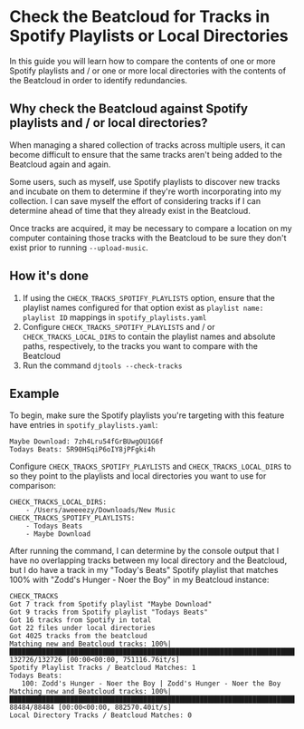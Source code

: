 # Check the Beatcloud for Tracks in Spotify Playlists or Local Directories

In this guide you will learn how to compare the contents of one or more Spotify playlists and / or one or more local directories with the contents of the Beatcloud in order to identify redundancies.

## Why check the Beatcloud against Spotify playlists and / or local directories?
When managing a shared collection of tracks across multiple users, it can become difficult to ensure that the same tracks aren't being added to the Beatcloud again and again.

Some users, such as myself, use Spotify playlists to discover new tracks and incubate on them to determine if they're worth incorporating into my collection. I can save myself the effort of considering tracks if I can determine ahead of time that they already exist in the Beatcloud.

Once tracks are acquired, it may be necessary to compare a location on my computer containing those tracks with the Beatcloud to be sure they don't exist prior to running `--upload-music`.

## How it's done
1. If using the `CHECK_TRACKS_SPOTIFY_PLAYLISTS` option, ensure that the playlist names configured for that option exist as `playlist name: playlist ID` mappings in `spotify_playlists.yaml`
1. Configure `CHECK_TRACKS_SPOTIFY_PLAYLISTS` and / or `CHECK_TRACKS_LOCAL_DIRS` to contain the playlist names and absolute paths, respectively, to the tracks you want to compare with the Beatcloud
1. Run the command `djtools --check-tracks`

## Example
To begin, make sure the Spotify playlists you're targeting with this feature have entries in `spotify_playlists.yaml`:
```
Maybe Download: 7zh4Lru54fGrBUwgOU1G6f
Todays Beats: 5R90HSqiP6oIY8jPFgki4h
```

Configure `CHECK_TRACKS_SPOTIFY_PLAYLISTS` and `CHECK_TRACKS_LOCAL_DIRS` to so they point to the playlists and local directories you want to use for comparison:
```
CHECK_TRACKS_LOCAL_DIRS:
    - /Users/aweeeezy/Downloads/New Music
CHECK_TRACKS_SPOTIFY_PLAYLISTS:
    - Todays Beats
    - Maybe Download
```

After running the command, I can determine by the console output that I have no overlapping tracks between my local directory and the Beatcloud, but I do have a track in my "Today's Beats" Spotify playlist that matches 100% with "Zodd's Hunger - Noer the Boy" in my Beatcloud instance:
```
CHECK_TRACKS
Got 7 track from Spotify playlist "Maybe Download"
Got 9 tracks from Spotify playlist "Todays Beats"
Got 16 tracks from Spotify in total
Got 22 files under local directories
Got 4025 tracks from the beatcloud
Matching new and Beatcloud tracks: 100%|███████████████████████████████████████████████████████████████████████████████████████████| 132726/132726 [00:00<00:00, 751116.76it/s]
Spotify Playlist Tracks / Beatcloud Matches: 1
Todays Beats:
   100: Zodd's Hunger - Noer the Boy | Zodd's Hunger - Noer the Boy
Matching new and Beatcloud tracks: 100%|█████████████████████████████████████████████████████████████████████████████████████████████| 88484/88484 [00:00<00:00, 882570.40it/s]
Local Directory Tracks / Beatcloud Matches: 0
```
